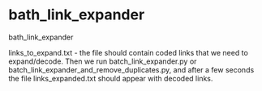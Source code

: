 # bath_link_expander
bath_link_expander

links_to_expand.txt - the file should contain coded links that we need to expand/decode.
Then we run batch_link_expander.py or batch_link_expander_and_remove_duplicates.py, and after a few seconds the file links_expanded.txt should appear with decoded links.
